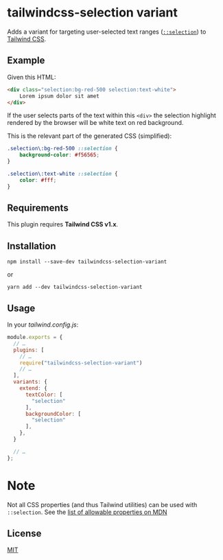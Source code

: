 # tailwindcss-selection variant

Adds a variant for targeting user-selected text ranges ([`::selection`](https://developer.mozilla.org/en-US/docs/Web/CSS/::selection)) to [Tailwind CSS](https://www.tailwindcss.com/).


## Example

Given this HTML:

```html
<div class="selection:bg-red-500 selection:text-white">
    Lorem ipsum dolor sit amet
</div>
```

If the user selects parts of the text within this `<div>` the selection highlight rendered by the browser will be white text on red background.

This is the relevant part of the generated CSS (simplified):

```css
.selection\:bg-red-500 ::selection {
    background-color: #f56565;
}

.selection\:text-white ::selection {
    color: #fff;
}
```

## Requirements

This plugin requires **Tailwind CSS v1.x**.

## Installation

```shell
npm install --save-dev tailwindcss-selection-variant
```

or

```shell
yarn add --dev tailwindcss-selection-variant
```

## Usage

In your _tailwind.config.js_:

```js
module.exports = {
  // …
  plugins: [
    // …
    require("tailwindcss-selection-variant")
    // …
  ],
  variants: {
    extend: {
      textColor: [
        "selection"
      ],
      backgroundColor: [
        "selection"
      ],
    },
  }

  // …
};
```

# Note

Not all CSS properties (and thus Tailwind utilities) can be used with `::selection`. See the [list of allowable properties on MDN](https://developer.mozilla.org/en-US/docs/Web/CSS/::selection#Allowable_properties)

## License

[MIT](https://philippbosch.mit-license.org/)
